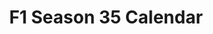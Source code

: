---
layout: calendar
title: F1 Season 35 Calendar
category: f1
permalink: /f1/s35/calendar
menu_title: F1 S35 Calendar
menu_icon: /assets/site-img/f1-48x48.png
menu_hide: true
menu_order: 4
calendars:
    - { name: 'S35 PC F1 Calendar', images: ['/assets/site-img/PSGL-S35-Calendar-PC-F1.png'], width: 1920, height: 1080 }
    - { name: 'S35 Regular Calendar PS & PC', images: ['/assets/site-img/PSGL-S35-Calendar-Regular.png'], width: 1920, height: 1006 }
---